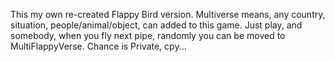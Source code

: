 This my own re-created Flappy Bird version. Multiverse means, any country, situation, people/animal/object, can added to this game. Just play, and somebody, when you fly next pipe, randomly you can be moved to MultiFlappyVerse. Chance is Private, сру...
